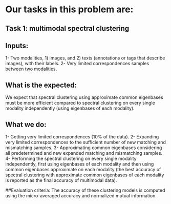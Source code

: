 # Our tasks in this problem are:

## Task 1: multimodal spectral clustering

## Inputs: 
1-	Two modalities, 1) images, and 2) texts (annotations or tags that describe images), with their labels.
2-	Very limited correspondences samples between two modalities.

## What is the expected:
We expect that spectral clustering using approximate common eigenbases must be more efficient compared to spectral clustering on every single modality independently (using eigenbases of each modality).

## What we do:
1- Getting very limited correspondences (10% of the data).
2-	Expanding very limited correspondences to the sufficient number of new matching and mismatching samples.
3-	Approximating common eigenbases considering all predetermined and new expanded matching and mismatching samples.
4-	Performing the spectral clustering on every single modality independently, first using eigenbases of each modality and then using common eigenbases approximate on each modality (the best accuracy of spectral clustering with approximate common eigenbases of each modality is reported as the final accuracy of multimodal data).
 
##Evaluation criteria:
The accuracy of these clustering models is computed using the micro-averaged accuracy and normalized mutual information.
